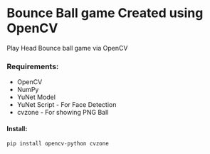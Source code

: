 # Bounce Ball game Created using OpenCV

Play Head Bounce ball game via OpenCV

### Requirements:

- OpenCV
- NumPy
- YuNet Model
- YuNet Script - For Face Detection
- cvzone - For showing PNG Ball

#### Install:

```shell script
pip install opencv-python cvzone
```
